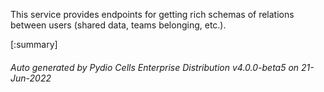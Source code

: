






This service provides endpoints for getting rich schemas of relations between users (shared data, teams belonging, etc.).

[:summary]

###### Auto generated by Pydio Cells Enterprise Distribution v4.0.0-beta5 on 21-Jun-2022
